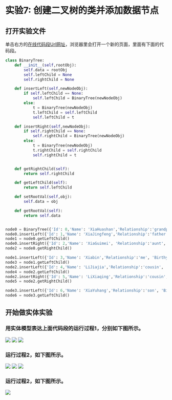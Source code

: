 ﻿# 实验7: 创建二叉树的类并添加数据节点

## 打开实验文件

单击右方的[在线代码段Url网址](http://www.pythontutor.com/visualize.html#code=class%20BinaryTree%3A%0A%20%20%20%20def%20__init__%28self,rootObj%29%3A%0A%20%20%20%20%20%20%20%20self.data%20%3D%20rootObj%0A%20%20%20%20%20%20%20%20self.leftChild%20%3D%20None%0A%20%20%20%20%20%20%20%20self.rightChild%20%3D%20None%0A%0A%20%20%20%20def%20insertLeft%28self,newNodeObj%29%3A%0A%20%20%20%20%20%20%20%20if%20self.leftChild%20%3D%3D%20None%3A%0A%20%20%20%20%20%20%20%20%20%20%20%20self.leftChild%20%3D%20BinaryTree%28newNodeObj%29%0A%20%20%20%20%20%20%20%20else%3A%0A%20%20%20%20%20%20%20%20%20%20%20%20t%20%3D%20BinaryTree%28newNodeObj%29%0A%20%20%20%20%20%20%20%20%20%20%20%20t.leftChild%20%3D%20self.leftChild%0A%20%20%20%20%20%20%20%20%20%20%20%20self.leftChild%20%3D%20t%0A%0A%20%20%20%20def%20insertRight%28self,newNodeObj%29%3A%0A%20%20%20%20%20%20%20%20if%20self.rightChild%20%3D%3D%20None%3A%0A%20%20%20%20%20%20%20%20%20%20%20%20self.rightChild%20%3D%20BinaryTree%28newNodeObj%29%0A%20%20%20%20%20%20%20%20else%3A%0A%20%20%20%20%20%20%20%20%20%20%20%20t%20%3D%20BinaryTree%28newNodeObj%29%0A%20%20%20%20%20%20%20%20%20%20%20%20t.rightChild%20%3D%20self.rightChild%0A%20%20%20%20%20%20%20%20%20%20%20%20self.rightChild%20%3D%20t%0A%0A%0A%20%20%20%20def%20getRightChild%28self%29%3A%0A%20%20%20%20%20%20%20%20return%20self.rightChild%0A%0A%20%20%20%20def%20getLeftChild%28self%29%3A%0A%20%20%20%20%20%20%20%20return%20self.leftChild%0A%0A%20%20%20%20def%20setRootVal%28self,obj%29%3A%0A%20%20%20%20%20%20%20%20self.data%20%3D%20obj%0A%0A%20%20%20%20def%20getRootVal%28self%29%3A%0A%20%20%20%20%20%20%20%20return%20self.data%0A%0A%0Anode0%20%3D%20BinaryTree%28%7B'Id'%3A%200,'Name'%3A%20'XiaHuashan','Relationship'%3A'grandpa',%20'Birthyear'%3A%201922%7D%29%0Anode0.insertLeft%28%7B'Id'%3A%201,'Name'%3A%20'XiaJingfeng','Relationship'%3A'father',%20'Birthyear'%3A%201949%7D%29%0Anode1%20%3D%20node0.getLeftChild%28%29%0Anode0.insertRight%28%7B'Id'%3A%202,'Name'%3A%20'XiaGuimei',%20'Relationship'%3A'aunt',%20'Birthyear'%3A%201961%7D%29%0Anode2%20%3D%20node0.getRightChild%28%29%0A%0Anode1.insertLeft%28%7B'Id'%3A%203,'Name'%3A%20'Xiabin','Relationship'%3A'me',%20'Birthyear'%3A%201977%7D%29%0Anode3%20%3D%20node1.getLeftChild%28%29%0Anode2.insertLeft%28%7B'Id'%3A%204,'Name'%3A%20'LiJiajia','Relationship'%3A'cousin',%20'Birthyear'%3A%201984%7D%29%0Anode4%20%3D%20node2.getLeftChild%28%29%0Anode2.insertRight%28%7B'Id'%3A%205,'Name'%3A%20'LiXiaqing','Relationship'%3A'cousin',%20'Birthyear'%3A%201992%7D%29%0Anode5%20%3D%20node2.getRightChild%28%29%0A%0Anode3.insertLeft%28%7B'Id'%3A%206,'Name'%3A%20'XiaYuhang','Relationship'%3A'son',%20'Birthyear'%3A%202014%7D%29%0Anode6%20%3D%20node3.getLeftChild%28%29&cumulative=false&heapPrimitives=nevernest&mode=edit&origin=opt-frontend.js&py=py3anaconda&rawInputLstJSON=%5B%5D&textReferences=false)，浏览器里会打开一个新的页面，里面有下面的代码段。

```python
class BinaryTree:
    def __init__(self,rootObj):
        self.data = rootObj
        self.leftChild = None
        self.rightChild = None

    def insertLeft(self,newNodeObj):
        if self.leftChild == None:
            self.leftChild = BinaryTree(newNodeObj)
        else:
            t = BinaryTree(newNodeObj)
            t.leftChild = self.leftChild
            self.leftChild = t

    def insertRight(self,newNodeObj):
        if self.rightChild == None:
            self.rightChild = BinaryTree(newNodeObj)
        else:
            t = BinaryTree(newNodeObj)
            t.rightChild = self.rightChild
            self.rightChild = t


    def getRightChild(self):
        return self.rightChild

    def getLeftChild(self):
        return self.leftChild

    def setRootVal(self,obj):
        self.data = obj

    def getRootVal(self):
        return self.data


node0 = BinaryTree({'Id': 0,'Name': 'XiaHuashan','Relationship':'grandpa', 'Birthyear': 1922})
node0.insertLeft({'Id': 1,'Name': 'XiaJingfeng','Relationship':'father', 'Birthyear': 1949})
node1 = node0.getLeftChild()
node0.insertRight({'Id': 2,'Name': 'XiaGuimei', 'Relationship':'aunt', 'Birthyear': 1961})
node2 = node0.getRightChild()

node1.insertLeft({'Id': 3,'Name': 'Xiabin','Relationship':'me', 'Birthyear': 1977})
node3 = node1.getLeftChild()
node2.insertLeft({'Id': 4,'Name': 'LiJiajia','Relationship':'cousin', 'Birthyear': 1984})
node4 = node2.getLeftChild()
node2.insertRight({'Id': 5,'Name': 'LiXiaqing','Relationship':'cousin', 'Birthyear': 1992})
node5 = node2.getRightChild()

node3.insertLeft({'Id': 6,'Name': 'XiaYuhang','Relationship':'son', 'Birthyear': 2014})
node6 = node3.getLeftChild()
```

## 开始做实体实验

### 用实体模型表达上面代码段的运行过程1，分别如下图所示。

![](/images/章4-理解基本的数据结构/创建二叉树的类并添加数据节点/1a1.jpeg)
![](/images/章4-理解基本的数据结构/创建二叉树的类并添加数据节点/1a2.jpeg)
![](/images/章4-理解基本的数据结构/创建二叉树的类并添加数据节点/1a3.jpeg)

### 运行过程2，如下图所示。

![](/images/章4-理解基本的数据结构/创建二叉树的类并添加数据节点/2a1.jpeg)
![](/images/章4-理解基本的数据结构/创建二叉树的类并添加数据节点/2a2.jpeg)
![](/images/章4-理解基本的数据结构/创建二叉树的类并添加数据节点/2a3.jpeg)

### 运行过程2，如下图所示。

![](/images/章4-理解基本的数据结构/创建二叉树的类并添加数据节点/3a1.jpeg)
